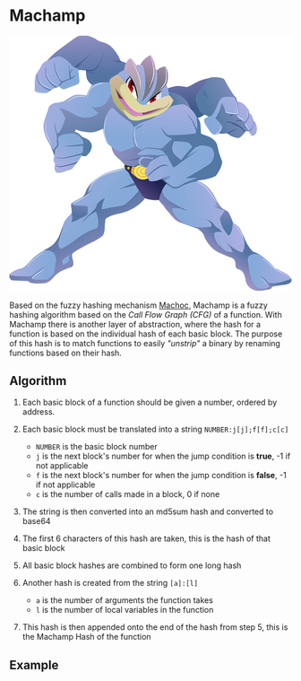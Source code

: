 # Machamp

<a href="doc/img/machamp.png"><img src="doc/img/machamp.png" border="0" /></a>

Based on the fuzzy hashing mechanism <a href="https://github.com/ANSSI-FR/polichombr/blob/dev/docs/MACHOC_HASH.md">Machoc</a>, Machamp is a fuzzy hashing algorithm based on the *Call Flow Graph* _(CFG)_ of a function. With Machamp there is another layer of abstraction, where the hash for a function is based on the individual hash of each basic block. The purpose of this hash is to match functions to easily *"unstrip"* a binary by renaming functions based on their hash.

## Algorithm

1. Each basic block of a function should be given a number, ordered by address.
2. Each basic block must be translated into a string `NUMBER:j[j];f[f];c[c]`

    * `NUMBER` is the basic block number
    * `j` is the next block's number for when the jump condition is __true__, -1 if not applicable
    * `f` is the next block's number for when the jump condition is __false__, -1 if not applicable
    * `c` is the number of calls made in a block, 0 if none

3. The string is then converted into an md5sum hash and converted to base64
4. The first 6 characters of this hash are taken, this is the hash of that basic block
5. All basic block hashes are combined to form one long hash
6. Another hash is created from the string `[a]:[l]`

    * `a` is the number of arguments the function takes
    * `l` is the number of local variables in the function

7. This hash is then appended onto the end of the hash from step 5, this is the Machamp Hash of the function

## Example
